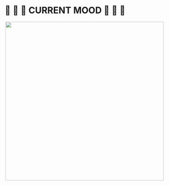 <h1>
  	🐸 🐸 🐸 CURRENT MOOD 🐸	🐸 🐸
</h1>
<div id="header" align="center">
  <img src="https://media.giphy.com/media/12WhkSmwGOGIUM/giphy.gif" width="500"/>
</div>

